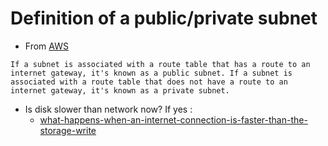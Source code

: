 # Definition of a public/private subnet

- From [AWS](https://docs.aws.amazon.com/vpc/latest/userguide/VPC_Internet_Gateway.html#:~:text=If%20a%20subnet%20is%20associated%20with%20a%20route%20table%20that%20has%20a%20route%20to%20an%20internet%20gateway%2C%20it%27s%20known%20as%20a%20public%20subnet.%20If%20a%20subnet%20is%20associated%20with%20a%20route%20table%20that%20does%20not%20have%20a%20route%20to%20an%20internet%20gateway%2C%20it%27s%20known%20as%20a%20private%20subnet.)

`If a subnet is associated with a route table that has a route to an internet gateway, it's known as a public subnet. If a subnet is associated with a route table that does not have a route to an internet gateway, it's known as a private subnet.`

- Is disk slower than network now? If yes :
  - [what-happens-when-an-internet-connection-is-faster-than-the-storage-write](https://cs.stackexchange.com/questions/84487/what-happens-when-an-internet-connection-is-faster-than-the-storage-write-speed#:~:text=Both%20network%20traffic%20and%20HDD,slower%20speed%20of%20your%20HDD.)